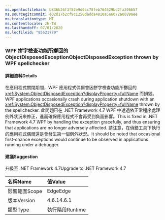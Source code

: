 ```yaml
---
ms.openlocfilehash: b836b26f3f52e9d0cc78feb764629bd2fa306657
ms.sourcegitcommit: e02d17b2cf9c1258dadda4810a5e6072a0089aee
ms.translationtype: MT
ms.contentlocale: zh-TW
ms.lasthandoff: 07/01/2020
ms.locfileid: "85621779"
---
```

### <a name="objectdisposedexception-thrown-by-wpf-spellchecker"></a><span data-ttu-id="8fb59-101">WPF 拼字檢查功能所擲回的 ObjectDisposedException</span><span class="sxs-lookup"><span data-stu-id="8fb59-101">ObjectDisposedException thrown by WPF spellchecker</span></span>

#### <a name="details"></a><span data-ttu-id="8fb59-102">詳細資料</span><span class="sxs-lookup"><span data-stu-id="8fb59-102">Details</span></span>

<span data-ttu-id="8fb59-103">在應用程式關閉期間，WPF 應用程式偶爾會因拼字檢查功能所擲回的 <xref:System.ObjectDisposedException?displayProperty=fullName> 而損毀。</span><span class="sxs-lookup"><span data-stu-id="8fb59-103">WPF applications occasionally crash during application shutdown with an <xref:System.ObjectDisposedException?displayProperty=fullName> thrown by the spellchecker.</span></span> <span data-ttu-id="8fb59-104">此問題已在 .NET Framework 4.7 WPF 中透過依正常程序處理例外狀況來修正，進而確保應用程式不會再受到負面影響。</span><span class="sxs-lookup"><span data-stu-id="8fb59-104">This is fixed in .NET Framework 4.7 WPF by handling the exception gracefully, and thus ensuring that applications are no longer adversely affected.</span></span> <span data-ttu-id="8fb59-105">請注意，在偵錯工具下執行的應用程式偶爾還是會發生第一個例外狀況。</span><span class="sxs-lookup"><span data-stu-id="8fb59-105">It should be noted that occasional first-chance exceptions would continue to be observed in applications running under a debugger.</span></span>

#### <a name="suggestion"></a><span data-ttu-id="8fb59-106">建議</span><span class="sxs-lookup"><span data-stu-id="8fb59-106">Suggestion</span></span>

<span data-ttu-id="8fb59-107">升級至 .NET Framework 4.7</span><span class="sxs-lookup"><span data-stu-id="8fb59-107">Upgrade to .NET Framework 4.7</span></span>

| <span data-ttu-id="8fb59-108">名稱</span><span class="sxs-lookup"><span data-stu-id="8fb59-108">Name</span></span>    | <span data-ttu-id="8fb59-109">值</span><span class="sxs-lookup"><span data-stu-id="8fb59-109">Value</span></span>       |
|:--------|:------------|
| <span data-ttu-id="8fb59-110">影響範圍</span><span class="sxs-lookup"><span data-stu-id="8fb59-110">Scope</span></span>   |<span data-ttu-id="8fb59-111">Edge</span><span class="sxs-lookup"><span data-stu-id="8fb59-111">Edge</span></span>|
|<span data-ttu-id="8fb59-112">版本</span><span class="sxs-lookup"><span data-stu-id="8fb59-112">Version</span></span>|<span data-ttu-id="8fb59-113">4.6.1</span><span class="sxs-lookup"><span data-stu-id="8fb59-113">4.6.1</span></span>|
|<span data-ttu-id="8fb59-114">類型</span><span class="sxs-lookup"><span data-stu-id="8fb59-114">Type</span></span>|<span data-ttu-id="8fb59-115">執行階段</span><span class="sxs-lookup"><span data-stu-id="8fb59-115">Runtime</span></span>|
